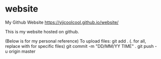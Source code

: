# website
My Github Website
https://yjjcoolcool.github.io/website/

This is my website hosted on github.

(Below is for my personal reference)
To upload files:
git add . (. for all, replace with <filename> for specific files)
git commit -m "DD/MM/YY TIME" .
git push -u origin master
